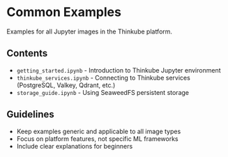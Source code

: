 # Common Examples

Examples for all Jupyter images in the Thinkube platform.

## Contents

- `getting_started.ipynb` - Introduction to Thinkube Jupyter environment
- `thinkube_services.ipynb` - Connecting to Thinkube services (PostgreSQL, Valkey, Qdrant, etc.)
- `storage_guide.ipynb` - Using SeaweedFS persistent storage

## Guidelines

- Keep examples generic and applicable to all image types
- Focus on platform features, not specific ML frameworks
- Include clear explanations for beginners
